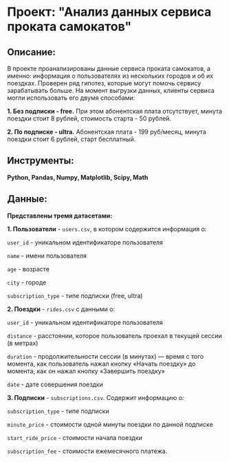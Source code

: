 # Проект: "Анализ данных сервиса проката самокатов"

## Описание:
В проекте проанализированы данные сервиса проката самокатов, а именно: информация о пользователях из нескольких городов и об их поездках. Проверен ряд гипотез, которые могут помочь сервису зарабатывать больше. На момент выгрузки данных, клиенты сервиса могли использовать его двумя способами:

**1. Без подписки - free.** При этом абонентская плата отсутствует, минута поездки стоит 8 рублей, стоимость старта - 50 рублей.

**2. По подписке - ultra.** Абонентская плата - 199 руб/месяц, минута поездки стоит 6 рублей, старт бесплатный.

## Инструменты:
**Python, Pandas, Numpy, Matplotlib, Scipy, Math**

## Данные:
**Представлены тремя датасетами:**

**1. Пользователи** - `users.csv`, в котором содержится информация о:

`user_id` - уникальном идентификаторе пользователя

`name` - имени пользователя

`age` - возрасте

`city` - городе

`subscription_type` - типе подписки (free, ultra)

**2. Поездки** - `rides.csv` с данными о:

`user_id` - уникальном идентификаторе пользователя

`distance` - расстоянии, которое пользователь проехал в текущей сессии (в метрах)

`duration` - продолжительности сессии (в минутах) — время с того момента, как пользователь нажал кнопку «Начать поездку» до момента, как он нажал кнопку «Завершить поездку»

`date` - дате совершения поездки

**3. Подписки** - `subscriptions.csv`. Содержит информацию о:

`subscription_type` - типе подписки

`minute_price` - стоимости одной минуты поездки по данной подписке

`start_ride_price` - стоимости начала поездки

`subscription_fee` - стоимости ежемесячного платежа.
